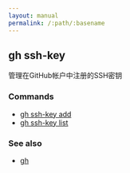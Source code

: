 ```yaml
---
layout: manual
permalink: /:path/:basename
---
```


## gh ssh-key

管理在GitHub帐户中注册的SSH密钥

### Commands

-   [gh ssh-key add](./gh_ssh-key_add)
-   [gh ssh-key list](./gh_ssh-key_list)

### See also

-   [gh](./gh)
